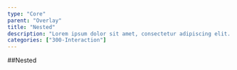 ```yaml
---
type: "Core"
parent: "Overlay"
title: "Nested"
description: "Lorem ipsum dolor sit amet, consectetur adipiscing elit. Nunc tempus laoreet leo sit amet iaculis."
categories: ["300-Interaction"]
---
```


##Nested

<demo>
  <demovanilla src="demos/inline/demos/overlay/nested">
  </demovanilla>
</demo>
